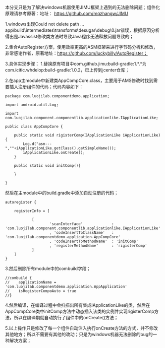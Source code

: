 
本分支只是为了解决windows机器使用JIMU框架上遇到的无法删除问题；组件化原理请参考原著：地址：
https://github.com/mqzhangw/JIMU


1.windows出现Could not delete path ... app\build\intermediates\transforms\desugar\debug\0.jar错误，根据原因分析得出是Javassist修改类方法时导致Java程序无法释放问题导致的；

2.集合AutoRegister方案，使用效率更高的ASM框架来进行字节码分析和修改，非常感谢作者，原著地址：https://github.com/luckybilly/AutoRegister；

3.具体实现步骤：
1.替换原有项目中com.github.jimu:build-gradle:1.*.*为com.icitic.whdelop:build-gradle:1.0.2，已上传到jcenter仓库；

2.在app主module中新建类AppCompCore.class，主要用于AMS修改时找到需要插入注册组件的代码；代码内容如下：


```
package com.luojilab.componentdemo.application;

import android.util.Log;

import com.luojilab.component.componentlib.applicationlike.IApplicationLike;

public class AppCompCore {

    public static void rigisterComp(IApplicationLike iApplicationLike){
        Log.d("asm---",""+iApplicationLike.getClass().getSimpleName());
        iApplicationLike.onCreate();
    }

    public static void initComp(){

    }

}
```

然后在主module中的build.gradle中添加自动注册的代码；

```
autoregister {

    registerInfo = [

            [
                    'scanInterface'             : 'com.luojilab.component.componentlib.applicationlike.IApplicationLike'
                    , 'codeInsertToClassName'   : 'com.luojilab.componentdemo.application.AppCompCore'
                    , 'codeInsertToMethodName'  : 'initComp' 
                    , 'registerMethodName'      : 'rigisterComp' 
            ]
    ]
}
```
3.然后删除所有module中的combuild字段；


```
//combuild {
//    applicationName = 'com.luojilab.componentdemo.application.AppApplication'
//    isRegisterCompoAuto = true
//}
```

4.然后编译，在编译过程中会扫描出所有集成IApplicationLike的类，然后在AppCompCore类中initComp方法中动态插入该类的实例并实现rigisterComp方法，所以在编译期就自动执行了组件中的onCreate()方法；

5.以上操作只是修改了每一个组件自动注入执行onCreate方法的方式，并不修改其他地方；所以不需要有其他的改动；只是为windows机器无法删除的bug的一种解决方案；

